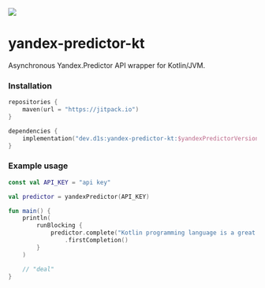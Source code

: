 [![](https://jitpack.io/v/d1snin/yandex-predictor-kt.svg)](https://jitpack.io/#d1snin/yandex-predictor-kt)

# yandex-predictor-kt

Asynchronous Yandex.Predictor API wrapper for Kotlin/JVM.

### Installation

```kotlin
repositories {
    maven(url = "https://jitpack.io")
}

dependencies {
    implementation("dev.d1s:yandex-predictor-kt:$yandexPredictorVersion")
}
```

### Example usage

```kotlin
const val API_KEY = "api key"

val predictor = yandexPredictor(API_KEY)

fun main() {
    println(
        runBlocking {
            predictor.complete("Kotlin programming language is a great ")
                .firstCompletion()
        }
    )

    // "deal"
}
```